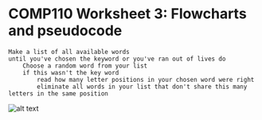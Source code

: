 # COMP110 Worksheet 3: Flowcharts and pseudocode

```
Make a list of all available words
until you've chosen the keyword or you've ran out of lives do
	Choose a random word from your list
	if this wasn't the key word
		read how many letter positions in your chosen word were right
		eliminate all words in your list that don't share this many letters in the same position
```

![alt text](https://github.com/HDonovan96/comp110-worksheet-3/blob/master/Worksheet3.png)
